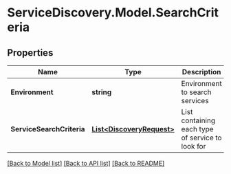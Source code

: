 # ServiceDiscovery.Model.SearchCriteria
## Properties

Name | Type | Description | Notes
------------ | ------------- | ------------- | -------------
**Environment** | **string** | Environment to search services | 
**ServiceSearchCriteria** | [**List&lt;DiscoveryRequest&gt;**](DiscoveryRequest.md) | List containing each type of service to look for | 

[[Back to Model list]](../README.md#documentation-for-models) [[Back to API list]](../README.md#documentation-for-api-endpoints) [[Back to README]](../README.md)

